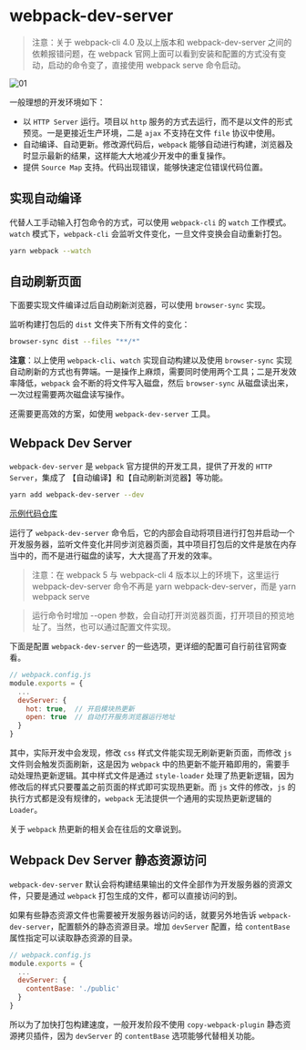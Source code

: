 # webpack-dev-server

> 注意：关于 webpack-cli 4.0 及以上版本和 webpack-dev-server 之间的依赖报错问题，在 webpack 官网上面可以看到安装和配置的方式没有变动，启动的命令变了，直接使用 webpack serve 命令启动。

![01](~public/webpack/08/01.png)

一般理想的开发环境如下：

- 以 `HTTP Server` 运行。项目以 `http` 服务的方式去运行，而不是以文件的形式预览。一是更接近生产环境，二是 `ajax` 不支持在文件 `file` 协议中使用。
- 自动编译、自动更新。修改源代码后，`webpack` 能够自动进行构建，浏览器及时显示最新的结果，这样能大大地减少开发中的重复操作。
- 提供 `Source Map` 支持。代码出现错误，能够快速定位错误代码位置。

## 实现自动编译

代替人工手动输入打包命令的方式，可以使用 `webpack-cli` 的 `watch` 工作模式。`watch` 模式下，`webpack-cli` 会监听文件变化，一旦文件变换会自动重新打包。

```bash
yarn webpack --watch
```

## 自动刷新页面

下面要实现文件编译过后自动刷新浏览器，可以使用 `browser-sync` 实现。

监听构建打包后的 `dist` 文件夹下所有文件的变化：

```bash
browser-sync dist --files "**/*"
```

**注意**：以上使用 `webpack-cli`、`watch` 实现自动构建以及使用 `browser-sync` 实现自动刷新的方式也有弊端。一是操作上麻烦，需要同时使用两个工具；二是开发效率降低，`webpack` 会不断的将文件写入磁盘，然后 `browser-sync` 从磁盘读出来，一次过程需要两次磁盘读写操作。

还需要更高效的方案，如使用 `webpack-dev-server` 工具。

## Webpack Dev Server

`webpack-dev-server` 是 `webpack` 官方提供的开发工具，提供了开发的 `HTTP Server`，集成了 【自动编译】和【自动刷新浏览器】等功能。

```bash
yarn add webpack-dev-server --dev
```

[示例代码仓库](https://github.com/jwchan1996/webpack-play/blob/main/08-webpack-dev-server)

运行了 `webpack-dev-server` 命令后，它的内部会自动将项目进行打包并启动一个开发服务器，监听文件变化并同步浏览器页面，其中项目打包后的文件是放在内存当中的，而不是进行磁盘的读写，大大提高了开发的效率。

> 注意：在 webpack 5 与 webpack-cli 4 版本以上的环境下，这里运行 webpack-dev-server 命令不再是 yarn webpack-dev-server，而是 yarn webpack serve

> 运行命令时增加 --open 参数，会自动打开浏览器页面，打开项目的预览地址了。当然，也可以通过配置文件实现。

下面是配置 `webpack-dev-server` 的一些选项，更详细的配置可自行前往官网查看。

```javascript
// webpack.config.js
module.exports = {
  ...
  devServer: {
    hot: true,  // 开启模块热更新
    open: true  // 自动打开服务浏览器运行地址
  }
}
```

其中，实际开发中会发现，修改 `css` 样式文件能实现无刷新更新页面，而修改 `js` 文件则会触发页面刷新，这是因为 `webpack` 中的热更新不能开箱即用的，需要手动处理热更新逻辑。其中样式文件是通过 `style-loader` 处理了热更新逻辑，因为修改后的样式只要覆盖之前页面的样式即可实现热更新。而 `js` 文件的修改，`js` 的执行方式都是没有规律的，`webpack` 无法提供一个通用的实现热更新逻辑的 `Loader`。

关于 `webpack` 热更新的相关会在往后的文章说到。

## Webpack Dev Server 静态资源访问

`webpack-dev-server` 默认会将构建结果输出的文件全部作为开发服务器的资源文件，只要是通过 `webpack` 打包生成的文件，都可以直接访问的到。

如果有些静态资源文件也需要被开发服务器访问的话，就要另外地告诉 `webpack-dev-server`，配置额外的静态资源目录。增加 `devServer` 配置，给 `contentBase` 属性指定可以读取静态资源的目录。

```javascript
// webpack.config.js
module.exports = {
  ...
  devServer: {
    contentBase: './public'
  }
}
```

所以为了加快打包构建速度，一般开发阶段不使用 `copy-webpack-plugin` 静态资源拷贝插件，因为 `devServer` 的 `contentBase` 选项能够代替相关功能。